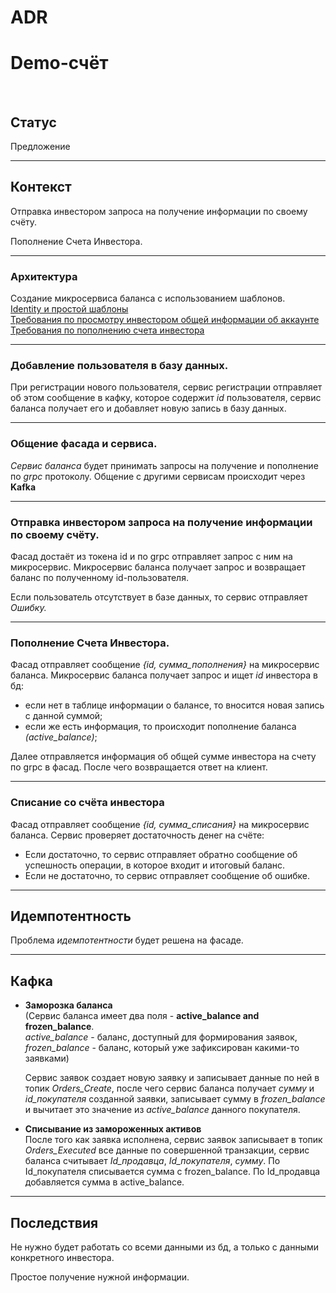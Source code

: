 # ADR

# Demo-счёт

</br>

## Статус

Предложение


---

## Контекст

Отправка инвестором запроса на получение информации по своему счёту.

Пополнение Счета Инвестора.

---

### **Архитектура**
Создание микросервиса баланса с использованием шаблонов. </br>
[Identity и простой шаблоны](https://github.com/Calabonga/Microservice-Template/tree/master/AspNetCore%20v6.0/MinimalAPI) </br>
[Требования по просмотру инвестором общей информации об аккаунте](https://docs.google.com/document/d/1pgPy82yXRVCNzg4vHvQDOScUsdKRvdsGnhQccSYnDl0/edit#heading=h.tikuacsydbsn) </br>
[Требования по пополнению счета инвестора](https://docs.google.com/document/d/1x8DXZh9CsJeGgLQX6pNTtrdc-CaqekNFoPI4aqc9nr4/edit)

---
### **Добавление пользователя в базу данных.** </br>
При регистрации нового пользователя, сервис регистрации отправляет об этом сообщение в кафку, которое содержит *id* пользователя, сервис баланса получает его и добавляет новую запись в базу данных.

---

### **Общение фасада и сервиса.** </br>
*Сервис баланса* будет принимать запросы на получение и пополнение по *grpc* протоколу.
Общение с другими сервисам происходит через **Kafka**

---

### **Отправка инвестором запроса на получение информации по своему счёту.** </br>
 Фасад достаёт из токена id и по grpc отправляет запрос с ним на микросервис. Микросервис баланса получает запрос и возвращает баланс по полученному id-пользователя.

Если пользователь отсутствует в базе данных, то сервис отправляет *Ошибку.*

---

### **Пополнение Счета Инвестора.** </br>
Фасад отправляет сообщение *{id, сумма_пополнения}* на микросервис баланса.
Микросервис баланса получает запрос и ищет *id* инвестора в бд:

 - если нет в таблице информации о балансе, то вносится новая запись с данной суммой;
 - если же есть информация, то происходит пополнение баланса *(active_balance)*; </br>

Далее отправляется информация об общей сумме инвестора на счету по grpc в фасад. После чего возвращается ответ на клиент.

---

### **Списание со счёта инвестора** </br>
Фасад отправляет сообщение *{id, сумма_списания}* на микросервис баланса.
Сервис проверяет достаточность денег на счёте:

- Если достаточно, то сервис отправляет обратно сообщение об успешность операции, в которое входит и итоговый баланс.
- Если не достаточно, то сервис отправляет сообщение об ошибке.


---
## Идемпотентность

Проблема *идемпотентности* будет решена на фасаде.

---

## Кафка

- **Заморозка баланса** </br>
  (Сервис баланса имеет два поля - **active_balance and frozen_balance**. </br>
  *active_balance* - баланс, доступный для формирования заявок, </br>
  *frozen_balance* - баланс, который уже зафиксирован какими-то заявками) 

  Сервис заявок создает новую заявку и записывает данные по ней в топик *Orders_Create*, после чего сервис баланса получает *сумму* и *id_покупателя* созданной заявки, записывает сумму в *frozen_balance* и вычитает это значение из *active_balance* данного покупателя.

- **Списывание из замороженных активов** </br>
  После того как заявка исполнена, сервис заявок записывает в топик *Orders_Executed* все данные по совершенной транзакции, сервис баланса считывает *Id_продавца*, *Id_покупателя*, *сумму*.
  По Id_покупателя списывается сумма с frozen_balance.
  По Id_продавца добавляется сумма в active_balance.
  
---

## Последствия

Не нужно будет работать со всеми данными из бд, а только с данными конкретного инвестора.

Простое получение нужной информации.
